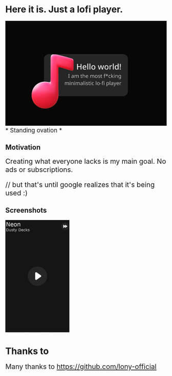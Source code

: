 # Here it is. Just a lofi player. 


<img src="justlofi\icons\preview_hello.png" alt="hello preview"/>
<br>
<div style="font-size: 14pt;"> * Standing ovation *</div>

## Motivation
<div style="font-size: 16pt;">
Creating what everyone lacks is my main goal. No ads or subscriptions.

// but that's until google realizes that it's being used :)
</div>

## Screenshots
<img src="justlofi\icons\screenshot_1.png" alt="screen 1" width="200"/>

#  Thanks to
<div style="font-size: 16pt;">
Many thanks to <a href="https://github.com/lony-official">https://github.com/lony-official</a>
</div>